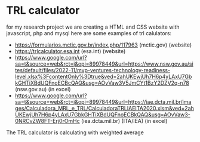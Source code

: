 
# TRL calculator

for my research project we are creating a HTML and CSS website with javascript, php and mysql
here are some examples of trl calulators:
- https://formularios.mctic.gov.br/index.php/117963 (mctic.gov) (website)
- https://trlcalculator.esa.int (esa.int) (website)
- https://www.google.com/url?sa=t&source=web&rct=j&opi=89978449&url=https://www.nsw.gov.au/sites/default/files/2022-11/mvp-ventures-technology-readiness-level.xlsx%3FcontentOnly%3Dtrue&ved=2ahUKEwjUh7H6p4yLAxU7GbkGHTiXBdUQFnoECBcQAQ&usg=AOvVaw3V5JmCYt1BzY2DZV2q-n78  (nsw.gov.au) (in excel)
- https://www.google.com/url?sa=t&source=web&rct=j&opi=89978449&url=https://iae.dcta.mil.br/images/Calculadora_MRL_e_TRL/CalculadoraTRLIAEITA2020.xlsm&ved=2ahUKEwjUh7H6p4yLAxU7GbkGHTiXBdUQFnoECBkQAQ&usg=AOvVaw3-0NRCvZW8FT-Erj0rOmHc  (iea.dcta.mil.br) (ITA/IEA) (in excel)

The TRL calculator is calculating with weighted average